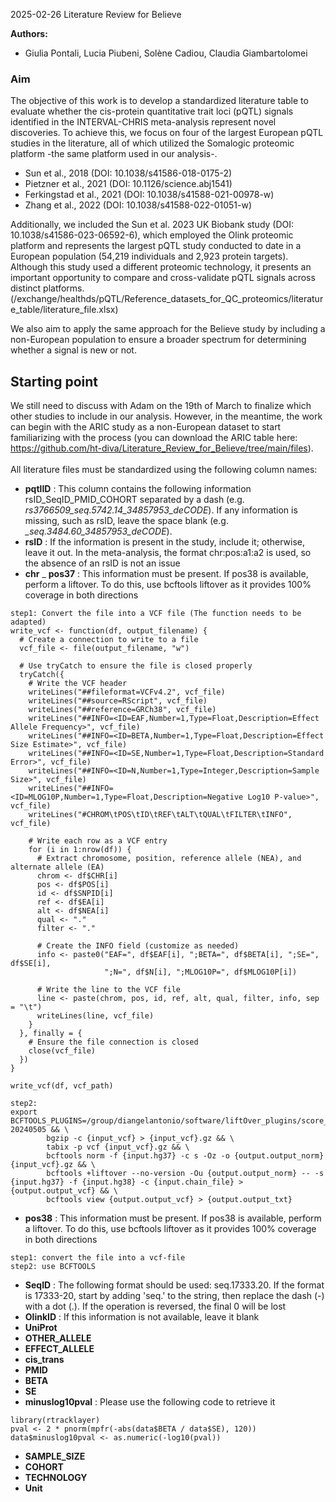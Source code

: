 2025-02-26 Literature Review for Believe

**Authors:**
- Giulia Pontali, Lucia Piubeni, Solène Cadiou, Claudia Giambartolomei

### Aim ###
The objective of this work is to develop a standardized literature table to evaluate whether the cis-protein quantitative trait loci (pQTL) signals identified in the INTERVAL-CHRIS meta-analysis represent novel discoveries. To achieve this, we focus on four of the largest European pQTL studies in the literature, all of which utilized the Somalogic proteomic platform -the same platform used in our analysis-.

- Sun et al., 2018 (DOI: 10.1038/s41586-018-0175-2)
- Pietzner et al., 2021 (DOI: 10.1126/science.abj1541)
- Ferkingstad et al., 2021 (DOI: 10.1038/s41588-021-00978-w)
- Zhang et al., 2022 (DOI: 10.1038/s41588-022-01051-w)

Additionally, we included the Sun et al. 2023 UK Biobank study (DOI: 10.1038/s41586-023-06592-6), which employed the Olink proteomic platform and represents the largest pQTL study conducted to date in a European population (54,219 individuals and 2,923 protein targets). Although this study used a different proteomic technology, it presents an important opportunity to compare and cross-validate pQTL signals across distinct platforms. </br>
(/exchange/healthds/pQTL/Reference_datasets_for_QC_proteomics/literature_table/literature_file.xlsx)

We also aim to apply the same approach for the Believe study by including a non-European population to ensure a broader spectrum for determining whether a signal is new or not. 

## Starting point ##
We still need to discuss with Adam on the 19th of March to finalize which other studies to include in our analysis. However, in the meantime, the work can begin with the ARIC study as a non-European dataset to start familiarizing with the process (you can download the ARIC table here: https://github.com/ht-diva/Literature_Review_for_Believe/tree/main/files).
</br>
</br>
All literature files must be standardized using the following column names:
- **pqtlID** : This column contains the following information rsID_SeqID_PMID_COHORT separated by a dash (e.g. *rs3766509_seq.5742.14_34857953_deCODE*). If any information is missing, such as rsID, leave the space blank (e.g. *_seq.3484.60_34857953_deCODE*).
- **rsID** : If the information is present in the study, include it; otherwise, leave it out. In the meta-analysis, the format chr:pos:a1:a2 is used, so the absence of an rsID is not an issue
- **chr**
_ **pos37** : This information must be present. If pos38 is available, perform a liftover. To do this, use bcftools liftover as it provides 100% coverage in both directions
```
step1: Convert the file into a VCF file (The function needs to be adapted)
write_vcf <- function(df, output_filename) {
  # Create a connection to write to a file
  vcf_file <- file(output_filename, "w")

  # Use tryCatch to ensure the file is closed properly
  tryCatch({
    # Write the VCF header
    writeLines("##fileformat=VCFv4.2", vcf_file)
    writeLines("##source=RScript", vcf_file)
    writeLines("##reference=GRCh38", vcf_file)
    writeLines("##INFO=<ID=EAF,Number=1,Type=Float,Description=Effect Allele Frequency>", vcf_file)
    writeLines("##INFO=<ID=BETA,Number=1,Type=Float,Description=Effect Size Estimate>", vcf_file)
    writeLines("##INFO=<ID=SE,Number=1,Type=Float,Description=Standard Error>", vcf_file)
    writeLines("##INFO=<ID=N,Number=1,Type=Integer,Description=Sample Size>", vcf_file)
    writeLines("##INFO=<ID=MLOG10P,Number=1,Type=Float,Description=Negative Log10 P-value>", vcf_file)
    writeLines("#CHROM\tPOS\tID\tREF\tALT\tQUAL\tFILTER\tINFO", vcf_file)

    # Write each row as a VCF entry
    for (i in 1:nrow(df)) {
      # Extract chromosome, position, reference allele (NEA), and alternate allele (EA)
      chrom <- df$CHR[i]
      pos <- df$POS[i]
      id <- df$SNPID[i]
      ref <- df$EA[i]
      alt <- df$NEA[i]
      qual <- "."
      filter <- "."

      # Create the INFO field (customize as needed)
      info <- paste0("EAF=", df$EAF[i], ";BETA=", df$BETA[i], ";SE=", df$SE[i],
                     ";N=", df$N[i], ";MLOG10P=", df$MLOG10P[i])

      # Write the line to the VCF file
      line <- paste(chrom, pos, id, ref, alt, qual, filter, info, sep = "\t")
      writeLines(line, vcf_file)
    }
  }, finally = {
    # Ensure the file connection is closed
    close(vcf_file)
  })
}

write_vcf(df, vcf_path)

step2: 
export BCFTOOLS_PLUGINS=/group/diangelantonio/software/liftOver_plugins/score_1.20-20240505 && \
        bgzip -c {input_vcf} > {input_vcf}.gz && \
        tabix -p vcf {input_vcf}.gz && \
        bcftools norm -f {input.hg37} -c s -Oz -o {output.output_norm} {input_vcf}.gz && \
        bcftools +liftover --no-version -Ou {output.output_norm} -- -s {input.hg37} -f {input.hg38} -c {input.chain_file} > {output.output_vcf} && \
        bcftools view {output.output_vcf} > {output.output_txt}
```
- **pos38** : This information must be present. If pos38 is available, perform a liftover. To do this, use bcftools liftover as it provides 100% coverage in both directions
```
step1: convert the file into a vcf-file
step2: use BCFTOOLS
```
- **SeqID** : The following format should be used: seq.17333.20. If the format is 17333-20, start by adding 'seq.' to the string, then replace the dash (-) with a dot (.). If the operation is reversed, the final 0 will be lost
- **OlinkID** : If this information is not available, leave it blank
- **UniProt** 
- **OTHER_ALLELE**
- **EFFECT_ALLELE**
- **cis_trans**
- **PMID**
- **BETA**
- **SE**
- **minuslog10pval** : Please use the following code to retrieve it
```
library(rtracklayer)
pval <- 2 * pnorm(mpfr(-abs(data$BETA / data$SE), 120))
data$minuslog10pval <- as.numeric(-log10(pval))
```
- **SAMPLE_SIZE**
- **COHORT**
- **TECHNOLOGY**
- **Unit**

